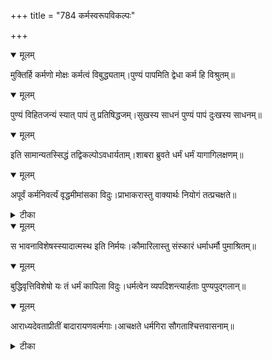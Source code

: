 +++
title = "784 कर्मस्वरूपविकल्पः"

+++


<details open><summary>मूलम्</summary>

मुक्तिर्हि कर्मणो मोक्षः कर्मत्वं विबुद्ध्यताम्।पुण्यं पापमिति द्वेधा कर्म हि विश्रुतम्॥
</details>



<details open><summary>मूलम्</summary>

पुण्यं विहितजन्यं स्यात् पापं तु प्रतिषिद्धजम्।सुखस्य साधनं पुण्यं पापं दुःखस्य साधनम्॥
</details>



<details open><summary>मूलम्</summary>

इति सामान्यतस्सिद्धं तद्विकल्पोऽवधार्यताम्।शाबरा ब्रुवते धर्मं धर्मं यागागिलक्षणम्॥
</details>



<details open><summary>मूलम्</summary>

अपूर्वं कर्मनिवर्त्यं वृद्धमीमांसका विदुः।प्राभाकरास्तु वाक्यार्थः नियोगं तत्प्रचक्षते॥
</details>



<details><summary>टीका</summary>

श्लोक.[105]
</details>



<details open><summary>मूलम्</summary>

स भावनाविशेषस्स्यादात्मस्थ इति निर्मयः।कौमारिलास्तु संस्कारं धर्माधर्मौ पुमाश्रितम्॥
</details>



<details open><summary>मूलम्</summary>

बुद्धिवृत्तिविशेषो यः तं धर्मं कापिला विदुः।धर्मत्वेन व्यपदिशन्त्यार्हताः पुण्यपुद्गलान्॥
</details>



<details open><summary>मूलम्</summary>

आराध्यदेवताप्रीतीं बादारायणवर्त्मगाः।आचक्षते धर्मगिरा सौगताश्चित्तवासनाम्॥
</details>



<details><summary>टीका</summary>

श्रीभा.[2-2-3]
</details>

